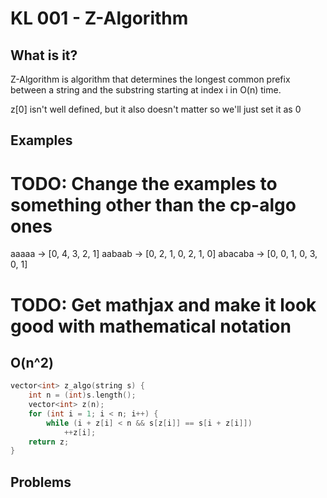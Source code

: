 # KL 001 - Z-Algorithm

## What is it?
Z-Algorithm is algorithm that determines the longest common prefix between a string and the 
substring starting at index i in O(n) time.

z[0] isn't well defined, but it also doesn't matter so we'll just set it as 0

## Examples
# TODO: Change the examples to something other than the cp-algo ones
aaaaa -> [0, 4, 3, 2, 1]
aabaab -> [0, 2, 1, 0, 2, 1, 0]
abacaba -> [0, 0, 1, 0, 3, 0, 1]

# TODO: Get mathjax and make it look good with mathematical notation
## O(n^2)
```c++
vector<int> z_algo(string s) {
    int n = (int)s.length();
    vector<int> z(n);
    for (int i = 1; i < n; i++) {
        while (i + z[i] < n && s[z[i]] == s[i + z[i]]) 
            ++z[i];
    return z;
}

```






## Problems


